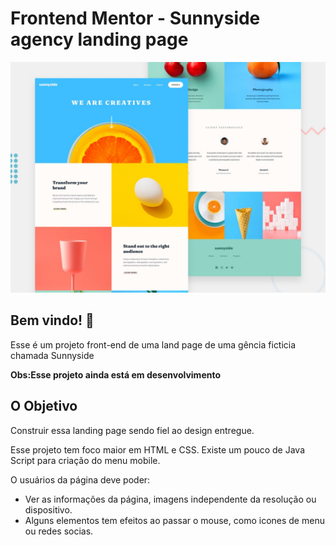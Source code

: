 # Frontend Mentor - Sunnyside agency landing page

![Design preview for the Sunnyside agency landing page coding challenge](./design/desktop-preview.jpg)

## Bem vindo! 👋

Esse é um projeto front-end de uma land page de uma gência ficticia chamada Sunnyside

**Obs:Esse projeto ainda está em desenvolvimento**

## O Objetivo

Construir essa landing page sendo fiel ao design entregue.

Esse projeto tem foco maior em HTML e CSS. Existe um pouco de Java Script para criação do menu mobile.

O usuários da página deve poder:

- Ver as informações da página, imagens independente da resolução ou dispositivo.
- Alguns elementos tem efeitos ao passar o mouse, como icones de menu ou redes socias.
